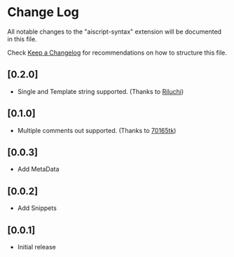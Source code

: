 # Change Log

All notable changes to the "aiscript-syntax" extension will be documented in this file.

Check [Keep a Changelog](http://keepachangelog.com/) for recommendations on how to structure this file.

## [0.2.0]

- Single and Template string supported. (Thanks to [Riluchi](https://github.com/Riluchi))

## [0.1.0]

- Multiple comments out supported. (Thanks to [70165tk](https://github.com/70165tk))

## [0.0.3]

- Add MetaData

## [0.0.2]

- Add Snippets

## [0.0.1]

- Initial release
